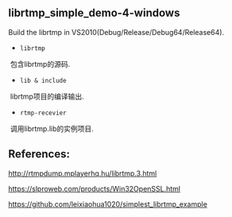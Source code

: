 ## librtmp_simple_demo-4-windows

Build the librtmp in VS2010(Debug/Release/Debug64/Release64). 

- `librtmp`

  包含librtmp的源码.
  
- `lib & include`

  librtmp项目的编译输出.
  
- `rtmp-recevier`

  调用librtmp.lib的实例项目.
  
 
 ## References:
 
 http://rtmpdump.mplayerhq.hu/librtmp.3.html
 
 https://slproweb.com/products/Win32OpenSSL.html
 
 https://github.com/leixiaohua1020/simplest_librtmp_example
  
